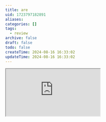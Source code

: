 ```yaml
---
title: are
uid: 1723797182891
aliases:
categories: []
tags:
  - review
archive: false
draft: false
todo: false
createTime: 2024-08-16 16:33:02
updateTime: 2024-08-16 16:33:02
---
```


<iframe
  class="iframe_full"
  src="https://dict.youdao.com/result?word=are&lang=en"
>
</iframe>
